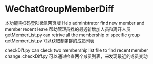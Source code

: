 # WeChatGroupMemberDiff
本功能需扫码登陆微信网页版
Help administrator find new member and member recent leave
帮助管理员找的最近新增加人员和离开人员
getMemberList.py can retrive all the membership of specific group
getMemberList.py 可以获取制定群的成员列表

checkDiff.py can check two membership list file to find recent member change.
checkDiff.py 可以通过检查两个成员列表，来发现最近的成员变动
